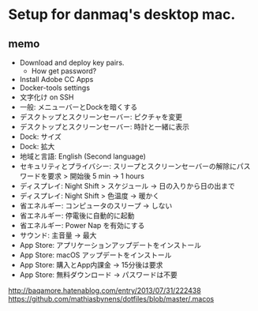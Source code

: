 # Setup for danmaq's desktop mac.

## memo

* Download and deploy key pairs.
    * How get password?
* Install Adobe CC Apps
* Docker-tools settings
* 文字化け on SSH
* 一般: メニューバーとDockを暗くする
* デスクトップとスクリーンセーバー: ピクチャを変更
* デスクトップとスクリーンセーバー: 時計と一緒に表示
* Dock: サイズ
* Dock: 拡大
* 地域と言語: English (Second language)
* セキュリティとプライバシー: スリープとスクリーンセーバーの解除にパスワードを要求 > 開始後 5 min -> 1 hours
* ディスプレイ: Night Shift > スケジュール -> 日の入りから日の出まで
* ディスプレイ: Night Shift > 色温度 -> 暖かく
* 省エネルギー: コンピュータのスリープ -> しない
* 省エネルギー: 停電後に自動的に起動
* 省エネルギー: Power Nap を有効にする
* サウンド: 主音量 -> 最大
* App Store: アプリケーションアップデートをインストール
* App Store: macOS アップデートをインストール
* App Store: 購入とApp内課金 -> 15分後は要求
* App Store: 無料ダウンロード -> パスワードは不要

http://baqamore.hatenablog.com/entry/2013/07/31/222438
https://github.com/mathiasbynens/dotfiles/blob/master/.macos
